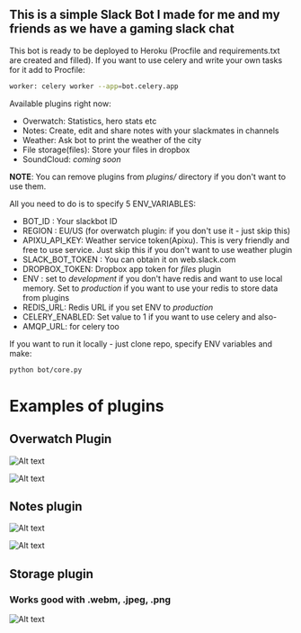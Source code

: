 <h2>This is a simple Slack Bot I made for me and my friends as we have a gaming slack chat</h2>

This bot is ready to be deployed to Heroku (Procfile and requirements.txt are created and filled).
If you want to use celery and write your own tasks for it add to Procfile:
```bash
worker: celery worker --app=bot.celery.app
```

Available plugins right now:
- Overwatch: Statistics, hero stats etc
- Notes: Create, edit and share notes with your slackmates in channels
- Weather: Ask bot to print the weather of the city
- File storage(files): Store your files in dropbox
- SoundCloud: *coming soon*

**NOTE**: You can remove plugins from *plugins/* directory if you don't want to use them.

All you need to do is to specify 5 ENV_VARIABLES:
- BOT_ID : Your slackbot ID
- REGION : EU/US (for overwatch plugin: if you don't use it - just skip this)
- APIXU_API_KEY: Weather service token(Apixu). This is very friendly and free to use service.
Just skip this if you don't want to use weather plugin
- SLACK_BOT_TOKEN : You can obtain it on web.slack.com
- DROPBOX_TOKEN: Dropbox app token for *files* plugin
- ENV : set to *development* if you don't have redis and want to use local memory.
Set to *production* if you want to use your redis to store data from plugins
- REDIS_URL: Redis URL if you set ENV to *production*
- CELERY_ENABLED: Set value to 1 if you want to use celery and also-
- AMQP_URL: for celery too

If you want to run it locally - just clone repo, specify ENV variables and make:
```bash
python bot/core.py
```

<h1>Examples of plugins</h1>

<h2> Overwatch Plugin</h2>

![Alt text](http://i.imgur.com/IgMcsWM.png "Overwatch stats")

![Alt text](http://i.imgur.com/ZgiwDYY.png "Overwatch hero stats")

<h2> Notes plugin </h2>

![Alt text](http://i.imgur.com/jrYDjiG.png "Notes ")

![Alt text](http://i.imgur.com/jo3VpZH.png "Show note")

<h2> Storage plugin </h2>

<h3> Works good with .webm, .jpeg, .png </h3>

![Alt text](http://i.imgur.com/8IMW49n.png "Show file")


